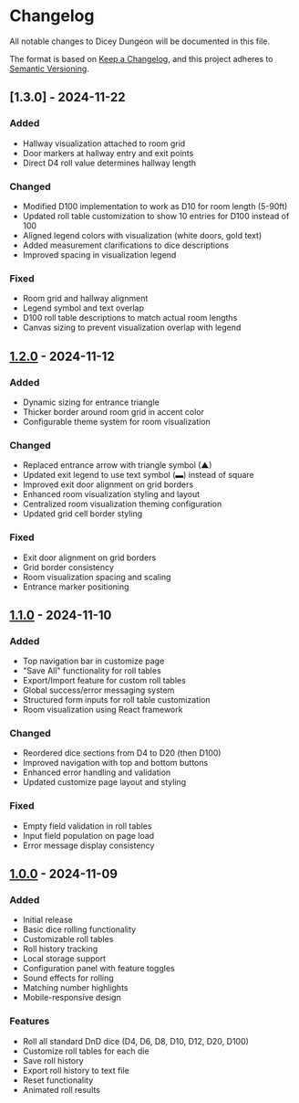 # Changelog

All notable changes to Dicey Dungeon will be documented in this file.

The format is based on [Keep a Changelog](https://keepachangelog.com/en/1.0.0/),
and this project adheres to [Semantic Versioning](https://semver.org/spec/v2.0.0.html).


## [1.3.0] - 2024-11-22

### Added
- Hallway visualization attached to room grid
- Door markers at hallway entry and exit points
- Direct D4 roll value determines hallway length

### Changed
- Modified D100 implementation to work as D10 for room length (5-90ft)
- Updated roll table customization to show 10 entries for D100 instead of 100
- Aligned legend colors with visualization (white doors, gold text)
- Added measurement clarifications to dice descriptions
- Improved spacing in visualization legend

### Fixed
- Room grid and hallway alignment
- Legend symbol and text overlap
- D100 roll table descriptions to match actual room lengths
- Canvas sizing to prevent visualization overlap with legend

## [1.2.0] - 2024-11-12

### Added
- Dynamic sizing for entrance triangle
- Thicker border around room grid in accent color
- Configurable theme system for room visualization

### Changed
- Replaced entrance arrow with triangle symbol (▲)
- Updated exit legend to use text symbol (▬) instead of square
- Improved exit door alignment on grid borders
- Enhanced room visualization styling and layout
- Centralized room visualization theming configuration
- Updated grid cell border styling

### Fixed
- Exit door alignment on grid borders
- Grid border consistency
- Room visualization spacing and scaling
- Entrance marker positioning

## [1.1.0] - 2024-11-10

### Added
- Top navigation bar in customize page
- "Save All" functionality for roll tables
- Export/Import feature for custom roll tables
- Global success/error messaging system
- Structured form inputs for roll table customization
- Room visualization using React framework

### Changed
- Reordered dice sections from D4 to D20 (then D100)
- Improved navigation with top and bottom buttons
- Enhanced error handling and validation
- Updated customize page layout and styling

### Fixed
- Empty field validation in roll tables
- Input field population on page load
- Error message display consistency

## [1.0.0] - 2024-11-09
### Added
- Initial release
- Basic dice rolling functionality
- Customizable roll tables
- Roll history tracking
- Local storage support
- Configuration panel with feature toggles
- Sound effects for rolling
- Matching number highlights
- Mobile-responsive design

### Features
- Roll all standard DnD dice (D4, D6, D8, D10, D12, D20, D100)
- Customize roll tables for each die
- Save roll history
- Export roll history to text file
- Reset functionality
- Animated roll results

[Unreleased]: https://github.com/yourusername/DiceyDungeon/compare/v1.2.0...HEAD
[1.2.0]: https://github.com/yourusername/DiceyDungeon/compare/v1.1.0...v1.2.0
[1.1.0]: https://github.com/yourusername/DiceyDungeon/compare/v1.0.0...v1.1.0
[1.0.0]: https://github.com/yourusername/DiceyDungeon/releases/tag/v1.0.0